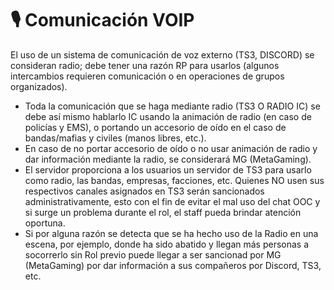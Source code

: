 # 🎙️ Comunicación VOIP

El uso de un sistema de comunicación de voz externo (TS3, DISCORD) se consideran radio; debe tener una razón RP para usarlos (algunos intercambios requieren comunicación o en operaciones de grupos organizados).

* Toda la comunicación que se haga mediante radio (TS3 O RADIO IC) se debe así mismo hablarlo IC usando la animación de radio (en caso de policías y EMS), o portando un accesorio de oído en el caso de bandas/mafias y civiles (manos libres, etc.).
* En caso de no portar accesorio de oído o no usar animación de radio y dar información mediante la radio, se considerará MG (MetaGaming).
* El servidor proporciona a los usuarios un servidor de TS3 para usarlo como radio, las bandas, empresas, facciones, etc. Quienes NO usen sus respectivos canales asignados en TS3 serán sancionados administrativamente, esto con el fin de evitar el mal uso del chat OOC y si surge un problema durante el rol, el staff pueda brindar atención oportuna.
* Si por alguna razón se detecta que se ha hecho uso de la Radio en una escena, por ejemplo, donde ha sido abatido y llegan más personas a socorrerlo sin Rol previo puede llegar a ser sancionad por MG (MetaGaming) por dar información a sus compañeros por Discord, TS3, etc.

